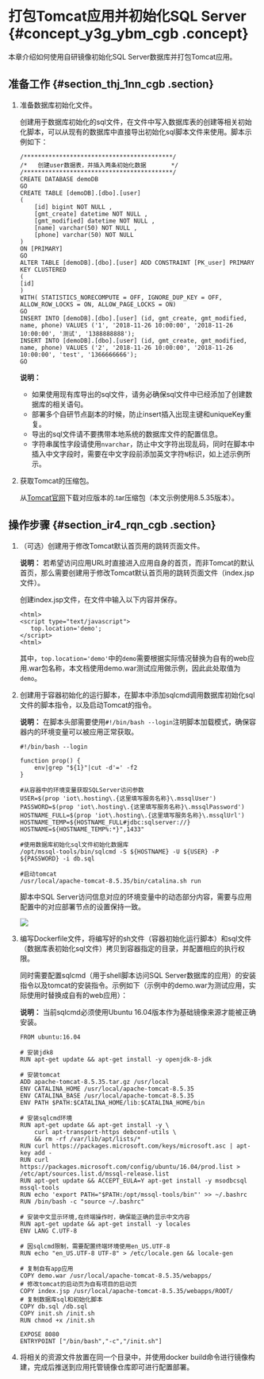 # 打包Tomcat应用并初始化SQL Server {#concept_y3g_ybm_cgb .concept}

本章介绍如何使用自研镜像初始化SQL Server数据库并打包Tomcat应用。

## 准备工作 {#section_thj_1nn_cgb .section}

1.  准备数据库初始化文件。

    创建用于数据库初始化的sql文件，在文件中写入数据库表的创建等相关初始化脚本，可以从现有的数据库中直接导出初始化sql脚本文件来使用。脚本示例如下：

    ```
    /******************************************/
    /*   创建user数据表，并插入两条初始化数据       */
    /******************************************/
    CREATE DATABASE demoDB
    GO
    CREATE TABLE [demoDB].[dbo].[user]
    (
    	[id] bigint NOT NULL ,
    	[gmt_create] datetime NOT NULL ,
    	[gmt_modified] datetime NOT NULL ,
    	[name] varchar(50) NOT NULL ,
    	[phone] varchar(50) NOT NULL 
    )
    ON [PRIMARY]
    GO
    ALTER TABLE [demoDB].[dbo].[user] ADD CONSTRAINT [PK_user] PRIMARY KEY CLUSTERED 
    (
    [id]
    )
    WITH( STATISTICS_NORECOMPUTE = OFF, IGNORE_DUP_KEY = OFF, ALLOW_ROW_LOCKS = ON, ALLOW_PAGE_LOCKS = ON)
    GO
    INSERT INTO [demoDB].[dbo].[user] (id, gmt_create, gmt_modified, name, phone) VALUES ('1', '2018-11-26 10:00:00', '2018-11-26 10:00:00', '测试', '1388888888');
    INSERT INTO [demoDB].[dbo].[user] (id, gmt_create, gmt_modified, name, phone) VALUES ('2', '2018-11-26 10:00:00', '2018-11-26 10:00:00', 'test', '1366666666');
    GO
    ```

    **说明：** 

    -   如果使用现有库导出的sql文件，请务必确保sql文件中已经添加了创建数据库的相关语句。
    -   部署多个自研节点副本的时候，防止insert插入出现主键和uniqueKey重复。
    -   导出的sql文件请不要携带本地系统的数据库文件的配置信息。
    -   字符串属性字段请使用`nvarchar`，防止中文字符出现乱码，同时在脚本中插入中文字段时，需要在中文字段前添加英文字符`N`标识，如上述示例所示。
2.  获取Tomcat的压缩包。

    从[Tomcat官网](https://tomcat.apache.org/download-80.cgi#8.5.35)下载对应版本的.tar压缩包（本文示例使用8.5.35版本）。


## 操作步骤 {#section_ir4_rqn_cgb .section}

1.  （可选）创建用于修改Tomcat默认首页用的跳转页面文件。

    **说明：** 若希望访问应用URL时直接进入应用自身的首页，而非Tomcat的默认首页，那么需要创建用于修改Tomcat默认首页用的跳转页面文件（index.jsp文件）。

    创建index.jsp文件，在文件中输入以下内容并保存。

    ```
    <html>
    <script type="text/javascript">
       top.location='demo';
    </script>
    <html>
    ```

    其中，`top.location='demo'`中的`demo`需要根据实际情况替换为自有的web应用.war包名称，本文档使用demo.war测试应用做示例，因此此处取值为`demo`。

2.  创建用于容器初始化的运行脚本，在脚本中添加sqlcmd调用数据库初始化sql文件的脚本指令，以及启动Tomcat的指令。

    **说明：** 在脚本头部需要使用`#!/bin/bash --login`注明脚本加载模式，确保容器内的环境变量可以被应用正常获取。

    ```
    #!/bin/bash --login
    
    function prop() {
        env|grep "${1}"|cut -d'=' -f2
    }
    
    #从容器中的环境变量获取SQLServer访问参数
    USER=$(prop 'iot\.hosting\.{这里填写服务名称}\.mssqlUser')
    PASSWORD=$(prop 'iot\.hosting\.{这里填写服务名称}\.mssqlPassword')
    HOSTNAME_FULL=$(prop 'iot\.hosting\.{这里填写服务名称}\.mssqlUrl')
    HOSTNAME_TEMP=${HOSTNAME_FULL#jdbc:sqlserver://}
    HOSTNAME=${HOSTNAME_TEMP%:*}",1433"
    
    #使用数据库初始化sql文件初始化数据库
    /opt/mssql-tools/bin/sqlcmd -S ${HOSTNAME} -U ${USER} -P ${PASSWORD} -i db.sql
    
    #启动tomcat
    /usr/local/apache-tomcat-8.5.35/bin/catalina.sh run
    ```

    脚本中SQL Server访问信息对应的环境变量中的动态部分内容，需要与应用配置中的对应部署节点的设置保持一致。

    ![](http://static-aliyun-doc.oss-cn-hangzhou.aliyuncs.com/assets/img/79833/154685369934258_zh-CN.png)

3.  编写Dockerfile文件，将编写好的sh文件（容器初始化运行脚本）和sql文件（数据库表初始化sql文件）拷贝到容器指定的目录，并配置相应的执行权限。

    同时需要配置sqlcmd（用于shell脚本访问SQL Server数据库的应用）的安装指令以及tomcat的安装指令。示例如下（示例中的demo.war为测试应用，实际使用时替换成自有的web应用）：

    **说明：** 当前sqlcmd必须使用Ubuntu 16.04版本作为基础镜像来源才能被正确安装。

    ```
    FROM ubuntu:16.04
    
    # 安装jdk8
    RUN apt-get update && apt-get install -y openjdk-8-jdk
    
    # 安装tomcat
    ADD apache-tomcat-8.5.35.tar.gz /usr/local
    ENV CATALINA_HOME /usr/local/apache-tomcat-8.5.35
    ENV CATALINA_BASE /usr/local/apache-tomcat-8.5.35
    ENV PATH $PATH:$CATALINA_HOME/lib:$CATALINA_HOME/bin
    
    # 安装sqlcmd环境
    RUN apt-get update && apt-get install -y \
    	curl apt-transport-https debconf-utils \
        && rm -rf /var/lib/apt/lists/*
    RUN curl https://packages.microsoft.com/keys/microsoft.asc | apt-key add -
    RUN curl https://packages.microsoft.com/config/ubuntu/16.04/prod.list > /etc/apt/sources.list.d/mssql-release.list
    RUN apt-get update && ACCEPT_EULA=Y apt-get install -y msodbcsql mssql-tools
    RUN echo 'export PATH="$PATH:/opt/mssql-tools/bin"' >> ~/.bashrc
    RUN /bin/bash -c "source ~/.bashrc"
    
    # 安装中文显示环境,在终端操作时，确保能正确的显示中文内容
    RUN apt-get update && apt-get install -y locales
    ENV LANG C.UTF-8
    
    # 因sqlcmd限制，需要配置终端环境使用en_US.UTF-8
    RUN echo "en_US.UTF-8 UTF-8" > /etc/locale.gen && locale-gen
    
    # 复制自有app应用
    COPY demo.war /usr/local/apache-tomcat-8.5.35/webapps/
    # 修改tomcat的启动页为自有项目的启动页
    COPY index.jsp /usr/local/apache-tomcat-8.5.35/webapps/ROOT/
    # 复制数据库sql和初始化脚本
    COPY db.sql /db.sql
    COPY init.sh /init.sh
    RUN chmod +x /init.sh
    
    EXPOSE 8080
    ENTRYPOINT ["/bin/bash","-c","/init.sh"]
    ```

4.  将相关的资源文件放置在同一个目录中，并使用docker build命令进行镜像构建，完成后推送到应用托管镜像仓库即可进行配置部署。

